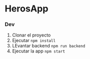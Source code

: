 # HerosApp

### Dev
  1. Clonar el proyecto
  2. Ejecutar ```npm install```
  3. LEvantar backend ```npm run backend```
  4. Ejecutar la app ```npm start```
